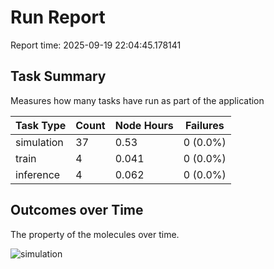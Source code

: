 # Run Report
Report time: 2025-09-19 22:04:45.178141

## Task Summary
Measures how many tasks have run as part of the application

| Task Type   |   Count |   Node Hours | Failures   |
|-------------|---------|--------------|------------|
| simulation  |      37 |        0.53  | 0 (0.0%)   |
| train       |       4 |        0.041 | 0 (0.0%)   |
| inference   |       4 |        0.062 | 0 (0.0%)   |

## Outcomes over Time
The property of the molecules over time.

![simulation](simulation-outputs.png)
